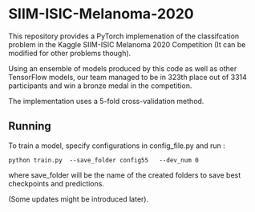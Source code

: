 # SIIM-ISIC-Melanoma-2020

This repository provides a PyTorch implemenation of the classifcation problem in the Kaggle SIIM-ISIC Melanoma 2020 Competition (It can be modified for other problems though).

Using an ensemble of models produced by this code as well as other TensorFlow models, our team managed to be in 323th place out of 3314 participants and win a bronze medal in the competition.

The implementation uses a 5-fold cross-validation method. 

## Running
To train a model, specify configurations in config_file.py and run :

```
python train.py  --save_folder config55   --dev_num 0
```
where save_folder will be the name of the created folders to save best checkpoints and predictions.

(Some updates might be introduced later).
